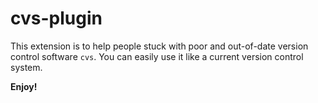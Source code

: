 # cvs-plugin

This extension is to help people stuck with poor and out-of-date version control software `cvs`. You can easily use it like a current version control system.

**Enjoy!**
